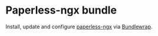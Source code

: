 # Paperless-ngx bundle
Install, update and configure [paperless-ngx](https://paperless-ngx.com) via [Bundlewrap](https://bundlewrap.org).


